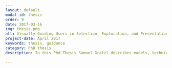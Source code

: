```yaml
---
layout: default
modal-id: thesis
order: 9
date: 2017-03-16
img: thesis.png
alt: Visually Guiding Users in Selection, Exploration, and Presentation Tasks
project-date: April 2017
keywords: thesis, guidance
category: PhD thesis
description: In this Phd Thesis Samuel Gratzl describes models, techniques, and tools that supports and guides users in selection, exploration, and presentation tasks encountered during an visual analysis. 

---
```

